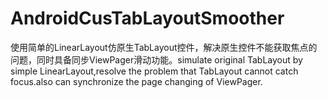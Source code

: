 # AndroidCusTabLayoutSmoother
使用简单的LinearLayout仿原生TabLayout控件，解决原生控件不能获取焦点的问题，同时具备同步ViewPager滑动功能。simulate original TabLayout by simple LinearLayout,resolve the problem that TabLayout cannot catch focus.also can synchronize the page changing of ViewPager.
